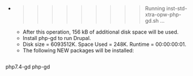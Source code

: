 * >>>>>>>>> Running inst-std-xtra-opw-php-gd.sh ...
  * After this operation, 156 kB of additional disk space will be used.
  * Install php-gd to run Drupal.
  * Disk size = 6093512K. Space Used = 248K. Runtime = 00:00:00:01.
  * The following NEW packages will be installed:
  ```bash
php7.4-gd php-gd
  ```
